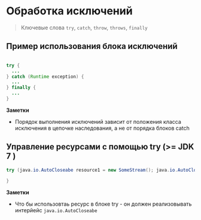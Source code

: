 # Обработка исключений

> Ключевые слова
> `try`, `catch`, `throw`, `throws`, `finally`

## Пример использования блока исключений

```java

try {
  ...
} catch (Runtime exception) {
  ...
} finally {
  ...
}

```

**Заметки**
* Порядок выполнения исключений зависит от положения класса исключения в цепочке наследования, а не от порядка блоков catch

## Управление ресурсами с помощью try (>= JDK 7 )

```java
try (java.io.AutoCloseabe resource1 = new SomeStream(); java.io.AutoCloseabe resource2 = new SomeStream();) {
   
} 
```

**Заметки**
* Что бы использовтаь ресурс в блоке try - он должен реализовывать интерйейс `java.io.AutoCloseabe`
